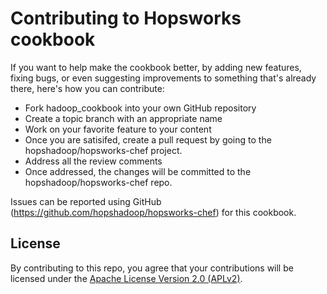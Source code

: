 # Contributing to Hopsworks cookbook

If you want to help make the cookbook better, by adding new features, fixing bugs, or even suggesting improvements to something that's already there, here's how you can contribute:

 * Fork hadoop_cookbook into your own GitHub repository
 * Create a topic branch with an appropriate name
 * Work on your favorite feature to your content
 * Once you are satisifed, create a pull request by going to the hopshadoop/hopsworks-chef project.
 * Address all the review comments
 * Once addressed, the changes will be committed to the hopshadoop/hopsworks-chef repo.

Issues can be reported using GitHub (https://github.com/hopshadoop/hopsworks-chef) for this cookbook.

## License

By contributing to this repo, you agree that your contributions will be licensed under the [Apache License Version 2.0 (APLv2)](LICENSE).
